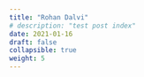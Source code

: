 ```yaml
---
title: "Rohan Dalvi"
# description: "test post index"
date: 2021-01-16
draft: false
collapsible: true
weight: 5
---
```


